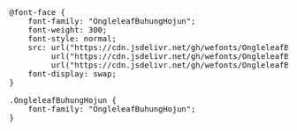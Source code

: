 <pre>
@font-face {
    font-family: "OngleleafBuhungHojun";
    font-weight: 300;
    font-style: normal;
    src: url("https://cdn.jsdelivr.net/gh/wefonts/OngleleafBuhungHojun/OngleleafBuhungHojun.woff2") format("woff2"),
         url("https://cdn.jsdelivr.net/gh/wefonts/OngleleafBuhungHojun/OngleleafBuhungHojun.woff") format("woff"),
         url("https://cdn.jsdelivr.net/gh/wefonts/OngleleafBuhungHojun/OngleleafBuhungHojun.ttf") format("truetype");
    font-display: swap;
}

.OngleleafBuhungHojun {
    font-family: "OngleleafBuhungHojun";
}
  
</pre>
